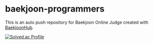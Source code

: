 # baekjoon-programmers
This is an auto push repository for Baekjoon Online Judge created with [BaekjoonHub](https://github.com/BaekjoonHub/BaekjoonHub).

[![Solved.ac Profile](http://mazassumnida.wtf/api/v2/generate_badge?boj=gpqls022043)](https://solved.ac/gpqls022043/)
